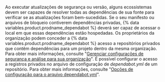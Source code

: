 Ao executar atualizações de segurança ou versão, alguns ecossistemas devem ser capazes de resolver todas as dependências de sua fonte para verificar se as atualizações foram bem-sucedidas. Se o seu manifesto ou arquivos de bloqueio contiverem dependências privadas, {% data variables.product.prodname_dependabot %} deverá ser capaz de acessar o local em que essas dependências estão hospedadas. Os proprietários da organização podem conceder a {% data variables.product.prodname_dependabot %} acesso a repositórios privados que contêm dependências para um projeto dentro da mesma organização. Para obter mais informações, consulte "[Gerenciar configurações de segurança e análise para sua organização](/organizations/keeping-your-organization-secure/managing-security-and-analysis-settings-for-your-organization#allowing-dependabot-to-access-private-dependencies)". É possível configurar o acesso a registros privados no arquivo de configuração de _dependabot.yml_ de um repositório. Para obter mais informações, consulte "[Opções de configuração para o arquivo dependabot.yml](/github/administering-a-repository/configuration-options-for-dependency-updates#configuration-options-for-private-registries)".
